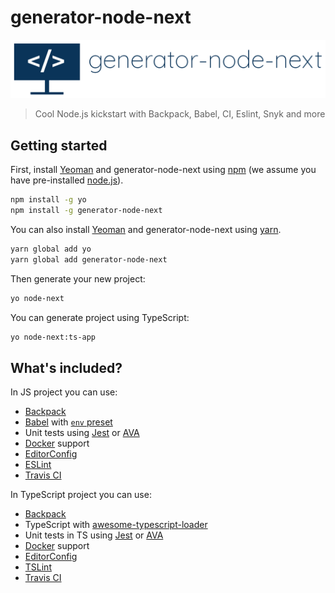 # generator-node-next
![Logo](./logo.png)

> Cool Node.js kickstart with Backpack, Babel, CI, Eslint, Snyk and more

## Getting started
First, install [Yeoman](http://yeoman.io) and generator-node-next using [npm](https://www.npmjs.com/) (we assume you have pre-installed [node.js](https://nodejs.org/)).
```bash
npm install -g yo
npm install -g generator-node-next
```

You can also install [Yeoman](http://yeoman.io) and generator-node-next using [yarn](https://yarnpkg.org/).
```bash
yarn global add yo
yarn global add generator-node-next
```

Then generate your new project:

```bash
yo node-next
```

You can generate project using TypeScript:

```bash
yo node-next:ts-app
```

## What's included?
In JS project you can use:
- [Backpack](https://github.com/jaredpalmer/backpack)
- [Babel](https://github.com/babel/babel) with [`env` preset](https://github.com/babel/babel/tree/master/packages/babel-preset-env)
- Unit tests using [Jest](https://github.com/facebook/jest) or [AVA](https://github.com/avajs/ava)
- [Docker](https://www.docker.com/) support
- [EditorConfig](https://editorconfig.org/)
- [ESLint](https://eslint.org/)
- [Travis CI](https://travis-ci.org/)

In TypeScript project you can use:
- [Backpack](https://github.com/jaredpalmer/backpack)
- TypeScript with [awesome-typescript-loader](https://github.com/s-panferov/awesome-typescript-loader)
- Unit tests in TS using [Jest](https://github.com/facebook/jest) or [AVA](https://github.com/avajs/ava)
- [Docker](https://www.docker.com/) support
- [EditorConfig](https://editorconfig.org/)
- [TSLint](https://github.com/palantir/tslint)
- [Travis CI](https://travis-ci.org/)

